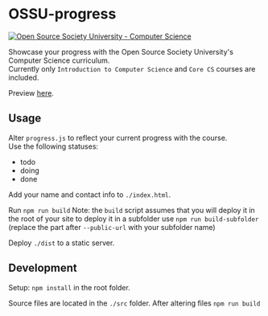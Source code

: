 # OSSU-progress

[![Open Source Society University - Computer Science](https://img.shields.io/badge/OSSU-computer--science-blue.svg)](https://github.com/ossu/computer-science)

Showcase your progress with the Open Source Society University's Computer Science curriculum.  
Currently only `Introduction to Computer Science` and `Core CS` courses are included.

Preview [here](https://geritol.github.io/ossu).

## Usage

Alter `progress.js` to reflect your current progress with the course.  
Use the following statuses:

- todo
- doing
- done

Add your name and contact info to `./index.html`.

Run `npm run build`
Note: the `build` script assumes that you will deploy it in the root of your site to deploy it in a subfolder use `npm run build-subfolder` (replace the part after `--public-url` with your subfolder name)

Deploy `./dist` to a static server.

## Development

Setup: `npm install` in the root folder.

Source files are located in the `./src` folder.
After altering files `npm run build`

